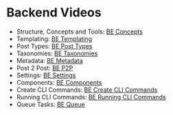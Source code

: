 # Backend Videos

- Structure, Concepts and Tools: [BE Concepts](https://vimeo.com/228725380/08122da614)
- Templating: [BE Templating](https://vimeo.com/227441179/e290a6b13e)
- Post Types: [BE Post Types](https://vimeo.com/227441303/6871887a0b)
- Taxonomies: [BE Taxonomies](https://vimeo.com/226473981/4b5bd252af)
- Metadata: [BE Metadata](https://vimeo.com/246464177/e272e9b8bb)
- Post 2 Post: [BE P2P](https://vimeo.com/232089130/deed13750d)
- Settings: [BE Settings](https://vimeo.com/226474522/36a42d11c4)
- Components: [BE Components](https://vimeo.com/239124767/2665c87a65)
- Create CLI Commands: [BE Create CLI Commands](https://vimeo.com/249398359/d1a35480e0)
- Running CLI Commands: [BE Running CLI Commands](https://vimeo.com/249398812/1a1c1f1f2a) 
- Queue Tasks: [BE Queue](https://vimeo.com/249397520/5c41440326)

